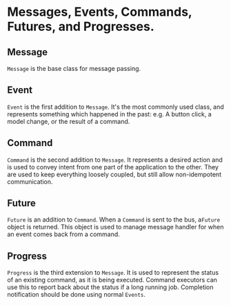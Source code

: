 # Messages, Events, Commands, Futures, and Progresses.

## Message
`Message` is the base class for message passing.

## Event
`Event` is the first addition to `Message`.
It's the most commonly used class, and represents something which happened in the past:
e.g. A button click, a model change, or the result of a command.

## Command
`Command` is the second addition to `Message`.
It represents a desired action and is used to convey intent from one part of the application to the other.
They are used to keep everything loosely coupled, but still allow non-idempotent communication.

## Future
`Future` is an addition to `Command`.
When a `Command` is sent to the bus, a`Future` object is returned.
This object is used to manage message handler for when an event comes back from a command.

## Progress
`Progress` is the third extension to `Message`.
It is used to represent the status of an existing command, as it is being executed.
Command executors can use this to report back about the status if a long running job.
Completion notification should be done using normal `Events`.
